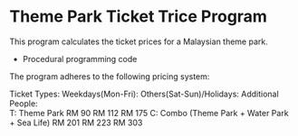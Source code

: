 # Theme Park Ticket Trice Program
This program calculates the ticket prices for a Malaysian theme park.

- Procedural programming code


The program adheres to the following pricing system:

Ticket Types:                                     Weekdays(Mon-Fri):       Others(Sat-Sun)/Holidays:       Additional People:     
T: Theme Park                                     RM 90                    RM 112                          RM 175
C: Combo (Theme Park + Water Park + Sea Life)     RM 201                   RM 223                          RM 303

